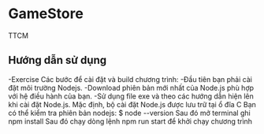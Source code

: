 # GameStore
TTCM
## Hướng dẫn sử dụng
-Exercise Các bước để cài đặt và build chương trình: 
-Đầu tiên bạn phải cài đặt môi trường Nodejs. 
-Download phiên bản mới nhất của Node.js phù hợp với hệ điều hành của bạn. 
-Sử dụng file exe và theo các hướng dẫn hiện lên khi cài đặt Node.js. Mặc định, bộ cài đặt Node.js được lưu trữ tại ổ đĩa C Bạn có thể kiểm tra phiên bản nodejs: $ node --version Sau đó mở terminal ghi npm install Sau đó chạy dòng lệnh npm run start để khởi chạy chương trình
